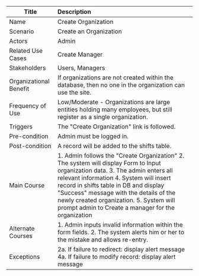 | Title | Description |
|-------|:------------|
| Name | Create Organization|
| Scenario | Create an Organization |
| Actors | Admin |
| Related Use Cases | Create Manager |
| Stakeholders | Users, Managers |
| Organizational Benefit | If organizations are not created within the database, then no one in the organization can use the site. |
| Frequency of Use | Low/Moderate - Organizations are large entities holding many employees, but still register as a single organization. | 
| Triggers | The "Create Organization" link is followed. |
| Pre-condition | Admin must be logged in. |
| Post-condition | A record will be added to the shifts table. |
| Main Course | 1. Admin follows the "Create Organization" 2. The system will display Form to Input organization data. 3. The admin enters all relevant information 4. System will insert record in shifts table in DB and display "Success" message with the details of the newly created organization. 5. System will prompt admin to Create a manager for the organization |
| Alternate Courses | 1. Admin inputs invalid information within the form fields. 2. The system alerts him or her to the mistake and allows re-entry. |
| Exceptions |2a.  If failure to redirect: display alert message 4a. If failure to modify record: display alert message|
